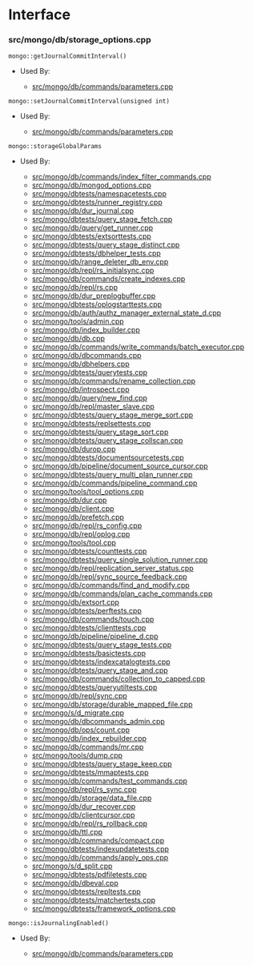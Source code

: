 
# Interface

### src/mongo/db/storage\_options.cpp

<div></div>

    mongo::getJournalCommitInterval()

- Used By:

    - [src/mongo/db/commands/parameters.cpp](../../../database\_commands)

<div></div>

    mongo::setJournalCommitInterval(unsigned int)

- Used By:

    - [src/mongo/db/commands/parameters.cpp](../../../database\_commands)

<div></div>

    mongo::storageGlobalParams

- Used By:

    - [src/mongo/db/commands/index\_filter\_commands.cpp](../../../database\_commands)
    - [src/mongo/db/mongod\_options.cpp](../../../mongos\_and\_mongod\_mains)
    - [src/mongo/dbtests/namespacetests.cpp](../../../unit\_tests)
    - [src/mongo/dbtests/runner\_registry.cpp](../../../unit\_tests)
    - [src/mongo/db/dur\_journal.cpp](../../../journaling)
    - [src/mongo/dbtests/query\_stage\_fetch.cpp](../../../unit\_tests)
    - [src/mongo/db/query/get\_runner.cpp](../../../core\_query\_system)
    - [src/mongo/dbtests/extsorttests.cpp](../../../unit\_tests)
    - [src/mongo/dbtests/query\_stage\_distinct.cpp](../../../core\_query\_system)
    - [src/mongo/dbtests/dbhelper\_tests.cpp](../../../unit\_tests)
    - [src/mongo/db/range\_deleter\_db\_env.cpp](../../../sharding)
    - [src/mongo/db/repl/rs\_initialsync.cpp](../../../replication)
    - [src/mongo/db/commands/create\_indexes.cpp](../../../database\_commands)
    - [src/mongo/db/repl/rs.cpp](../../../replication)
    - [src/mongo/db/dur\_preplogbuffer.cpp](../../../journaling)
    - [src/mongo/dbtests/oplogstarttests.cpp](../../../unit\_tests)
    - [src/mongo/db/auth/authz\_manager\_external\_state\_d.cpp](../../../authorization)
    - [src/mongo/tools/admin.cpp](../../../tools)
    - [src/mongo/db/index\_builder.cpp](../../../indexing)
    - [src/mongo/db/db.cpp](../../../mongos\_and\_mongod\_mains)
    - [src/mongo/db/commands/write\_commands/batch\_executor.cpp](../../../write\_commands)
    - [src/mongo/db/dbcommands.cpp](../../../database\_commands)
    - [src/mongo/db/dbhelpers.cpp](../../../client\_and\_operation\_tracking)
    - [src/mongo/dbtests/querytests.cpp](../../../unit\_tests)
    - [src/mongo/db/commands/rename\_collection.cpp](../../../database\_commands)
    - [src/mongo/db/introspect.cpp](../../../client\_and\_operation\_tracking)
    - [src/mongo/db/query/new\_find.cpp](../../../core\_query\_system)
    - [src/mongo/db/repl/master\_slave.cpp](../../../replication)
    - [src/mongo/dbtests/query\_stage\_merge\_sort.cpp](../../../unit\_tests)
    - [src/mongo/dbtests/replsettests.cpp](../../../unit\_tests)
    - [src/mongo/dbtests/query\_stage\_sort.cpp](../../../unit\_tests)
    - [src/mongo/dbtests/query\_stage\_collscan.cpp](../../../unit\_tests)
    - [src/mongo/db/durop.cpp](../../../journaling)
    - [src/mongo/dbtests/documentsourcetests.cpp](../../../unit\_tests)
    - [src/mongo/db/pipeline/document\_source\_cursor.cpp](../../../aggregation\_framework)
    - [src/mongo/dbtests/query\_multi\_plan\_runner.cpp](../../../unit\_tests)
    - [src/mongo/db/commands/pipeline\_command.cpp](../../../aggregation\_framework)
    - [src/mongo/tools/tool\_options.cpp](../../../tools)
    - [src/mongo/db/dur.cpp](../../../journaling)
    - [src/mongo/db/client.cpp](../../../client\_and\_operation\_tracking)
    - [src/mongo/db/prefetch.cpp](../../../page\_fault\_utilities)
    - [src/mongo/db/repl/rs\_config.cpp](../../../replication)
    - [src/mongo/db/repl/oplog.cpp](../../../replication)
    - [src/mongo/tools/tool.cpp](../../../tools)
    - [src/mongo/dbtests/counttests.cpp](../../../unit\_tests)
    - [src/mongo/dbtests/query\_single\_solution\_runner.cpp](../../../unit\_tests)
    - [src/mongo/db/repl/replication\_server\_status.cpp](../../../replication)
    - [src/mongo/db/repl/sync\_source\_feedback.cpp](../../../replication)
    - [src/mongo/db/commands/find\_and\_modify.cpp](../../../database\_commands)
    - [src/mongo/db/commands/plan\_cache\_commands.cpp](../../../database\_commands)
    - [src/mongo/db/extsort.cpp](../../../aggregation\_framework)
    - [src/mongo/dbtests/perftests.cpp](../../../unit\_tests)
    - [src/mongo/db/commands/touch.cpp](../../../database\_commands)
    - [src/mongo/dbtests/clienttests.cpp](../../../unit\_tests)
    - [src/mongo/db/pipeline/pipeline\_d.cpp](../../../aggregation\_framework)
    - [src/mongo/dbtests/query\_stage\_tests.cpp](../../../unit\_tests)
    - [src/mongo/dbtests/basictests.cpp](../../../unit\_tests)
    - [src/mongo/dbtests/indexcatalogtests.cpp](../../../unit\_tests)
    - [src/mongo/dbtests/query\_stage\_and.cpp](../../../unit\_tests)
    - [src/mongo/db/commands/collection\_to\_capped.cpp](../../../database\_commands)
    - [src/mongo/dbtests/queryutiltests.cpp](../../../unit\_tests)
    - [src/mongo/db/repl/sync.cpp](../../../replication)
    - [src/mongo/db/storage/durable\_mapped\_file.cpp](../../../journaling)
    - [src/mongo/s/d\_migrate.cpp](../../../sharding)
    - [src/mongo/db/dbcommands\_admin.cpp](../../../database\_commands)
    - [src/mongo/db/ops/count.cpp](../../../core\_query\_system)
    - [src/mongo/db/index\_rebuilder.cpp](../../../indexing)
    - [src/mongo/db/commands/mr.cpp](../../../database\_commands)
    - [src/mongo/tools/dump.cpp](../../../tools)
    - [src/mongo/dbtests/query\_stage\_keep.cpp](../../../core\_query\_system)
    - [src/mongo/dbtests/mmaptests.cpp](../../../unit\_tests)
    - [src/mongo/db/commands/test\_commands.cpp](../../../database\_commands)
    - [src/mongo/db/repl/rs\_sync.cpp](../../../replication)
    - [src/mongo/db/storage/data\_file.cpp](../../../mmap\_file\_interface)
    - [src/mongo/db/dur\_recover.cpp](../../../journaling)
    - [src/mongo/db/clientcursor.cpp](../../../client\_and\_operation\_tracking)
    - [src/mongo/db/repl/rs\_rollback.cpp](../../../replication)
    - [src/mongo/db/ttl.cpp](../../../indexing)
    - [src/mongo/db/commands/compact.cpp](../../../database\_commands)
    - [src/mongo/dbtests/indexupdatetests.cpp](../../../unit\_tests)
    - [src/mongo/db/commands/apply\_ops.cpp](../../../database\_commands)
    - [src/mongo/s/d\_split.cpp](../../../sharding)
    - [src/mongo/dbtests/pdfiletests.cpp](../../../unit\_tests)
    - [src/mongo/db/dbeval.cpp](../../../database\_commands)
    - [src/mongo/dbtests/repltests.cpp](../../../unit\_tests)
    - [src/mongo/dbtests/matchertests.cpp](../../../unit\_tests)
    - [src/mongo/dbtests/framework\_options.cpp](../../../unit\_tests)

<div></div>

    mongo::isJournalingEnabled()

- Used By:

    - [src/mongo/db/commands/parameters.cpp](../../../database\_commands)
